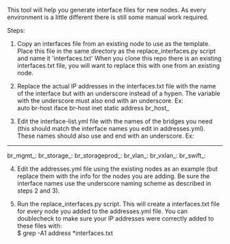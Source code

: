 This tool will help you generate interface files for new nodes.
As every environment is a little different there is still some manual work required.

Steps:

1) Copy an interfaces file from an existing node to use as the template.
Place this file in the same directory as the replace_interfaces.py script and name it 'interfaces.txt'
When you clone this repo there is an existing interfaces.txt file, you will want to replace this with one from an existing node.

2) Replace the actual IP addresses in the interfaces.txt file with the name of the interface but with an underscore instead of a hypen. The variable with the underscore must also end with an underscore. 
Ex:  
auto br-host
iface br-host inet static
address br_host_

3) Edit the interface-list.yml file with the names of the bridges you need (this should match the interface names you edit in addresses.yml). These names should also use and end with an underscore. Ex:
---
br_mgmt_:
br_storage_:
br_storageprod_:
br_vlan_:
br_vxlan_:
br_swift_:

4) Edit the addresses.yml file using the existing nodes as an example (but replace them with the info for the nodes you are adding. Be sure the interface names use the underscore naming scheme as described in steps 2 and 3).

5) Run the replace_interfaces.py script. This will create a <node name>interfaces.txt file for every node you added to the addresses.yml file.
You can doublecheck to make sure your IP addresses were correctly added to these files with:  
$ grep -A1 address *interfaces.txt
